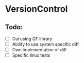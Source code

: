 # VersionControl
## Todo:
- [ ] Gui using QT library
- [ ] Ability to use system specific diff
- [ ] Own implementation of diff
- [ ] Specific linux tests
